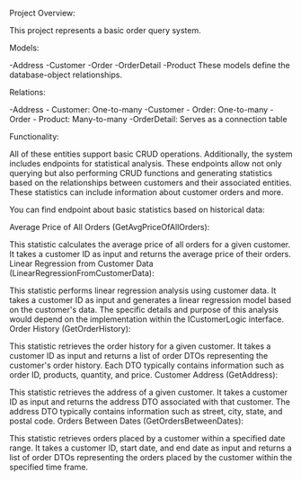 Project Overview:

This project represents a basic order query system.

Models:

-Address
-Customer
-Order
-OrderDetail
-Product
These models define the database-object relationships.

Relations:

-Address - Customer: One-to-many
-Customer - Order: One-to-many
-Order - Product: Many-to-many
-OrderDetail: Serves as a connection table

Functionality:

All of these entities support basic CRUD operations. Additionally, the system includes endpoints for statistical analysis. These endpoints allow not only querying but also performing CRUD functions and generating statistics based on the relationships between customers and their associated entities. These statistics can include information about customer orders and more.

You can find endpoint about basic statistics based on historical data:

Average Price of All Orders (GetAvgPriceOfAllOrders):

This statistic calculates the average price of all orders for a given customer. It takes a customer ID as input and returns the average price of their orders.
Linear Regression from Customer Data (LinearRegressionFromCustomerData):

This statistic performs linear regression analysis using customer data. It takes a customer ID as input and generates a linear regression model based on the customer's data. The specific details and purpose of this analysis would depend on the implementation within the ICustomerLogic interface.
Order History (GetOrderHistory):

This statistic retrieves the order history for a given customer. It takes a customer ID as input and returns a list of order DTOs representing the customer's order history. Each DTO typically contains information such as order ID, products, quantity, and price.
Customer Address (GetAddress):

This statistic retrieves the address of a given customer. It takes a customer ID as input and returns the address DTO associated with that customer. The address DTO typically contains information such as street, city, state, and postal code.
Orders Between Dates (GetOrdersBetweenDates):

This statistic retrieves orders placed by a customer within a specified date range. It takes a customer ID, start date, and end date as input and returns a list of order DTOs representing the orders placed by the customer within the specified time frame.
